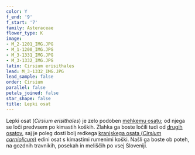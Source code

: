 ```yaml
---
color: Y
f_end: '9'
f_start: '7'
family: Asteraceae
flower_type: K
image:
- M_2-1201_IMG.JPG
- M_1-1200_IMG.JPG
- M_3-1331_IMG.JPG
- M_3-1332_IMG.JPG
latin: Cirsium erisithales
lead: M_3-1332_IMG.JPG
lead_sample: false
order: Cirsium
parallel: false
petals_joined: false
star_shape: false
title: Lepki osat
---
```

Lepki osat (*Cirsium erisithales*) je zelo podoben [mehkemu osatu](../cirsiumoleraceum/); od njega se loči predvsem po kimastih koških. Zlahka ga boste ločili tudi od [drugih osatov](../genus/cirsium/), saj je poleg dosti bolj redkega [kranjskega osata (*Cirsium carniolicum*)](../cirsiumcarniolicum/) edini osat s kimastimi rumenimi koški. Našli ga boste ob poteh, na gozdnih travnikih, posekah in meliščih po vsej Sloveniji.
